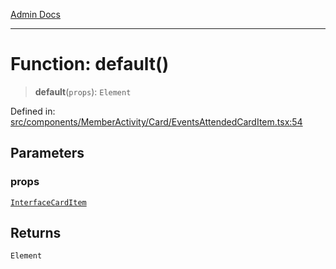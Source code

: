 [Admin Docs](/)

***

# Function: default()

> **default**(`props`): `Element`

Defined in: [src/components/MemberActivity/Card/EventsAttendedCardItem.tsx:54](https://github.com/PalisadoesFoundation/talawa-admin/blob/main/src/components/MemberActivity/Card/EventsAttendedCardItem.tsx#L54)

## Parameters

### props

[`InterfaceCardItem`](../interfaces/InterfaceCardItem.md)

## Returns

`Element`
